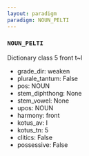 ```yaml
---
layout: paradigm
paradigm: NOUN_PELTI
---
```

### ` NOUN_PELTI `

Dictionary class 5 front t~l
* grade_dir: weaken
* plurale_tantum: False
* pos: NOUN
* stem_diphthong: None
* stem_vowel: None
* upos: NOUN
* harmony: front
* kotus_av: I
* kotus_tn: 5
* clitics: False
* possessive: False
